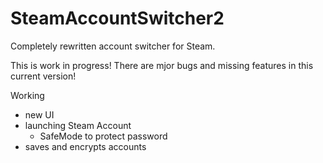 # SteamAccountSwitcher2
Completely rewritten account switcher for Steam.

This is work in progress!
There are mjor bugs and missing features in this current version!

Working
- new UI
- launching Steam Account
  - SafeMode to protect password
- saves and encrypts accounts
